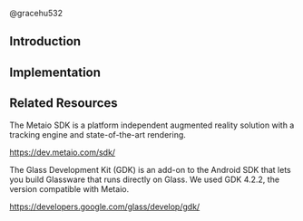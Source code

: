 @gracehu532

Introduction
------------- 


Implementation
-------------

Related Resources
-------------

The Metaio SDK is a platform independent augmented reality solution with a tracking engine and state-of-the-art rendering. 

https://dev.metaio.com/sdk/

The Glass Development Kit (GDK) is an add-on to the Android SDK that lets you build Glassware that runs directly on Glass. We used GDK 4.2.2, the version compatible with Metaio.

https://developers.google.com/glass/develop/gdk/